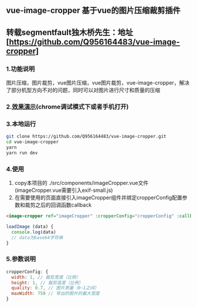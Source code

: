 ## vue-image-cropper 基于vue的图片压缩裁剪插件
## 转载segmentfault独木桥先生：地址[https://github.com/Q956164483/vue-image-cropper]
### 1.功能说明
图片压缩，图片裁剪，vue图片压缩，vue图片裁剪，vue-image-cropper，解决了部分机型方向不对的问题，同时可以对图片进行尺寸和质量的压缩
### 2.[效果演示](https://q956164483.github.io/vue-image-cropper/dist/#/)(chrome调试模式下或者手机打开)
### 3.本地运行
```bash
git clone https://github.com/Q956164483/vue-image-cropper.git
cd vue-image-cropper
yarn
yarn run dev
```
### 4.使用
1. copy本项目的 ./src/components/imageCropper.vue文件 (imageCropper.vue需要引入exif-small.js)
2. 在需要使用的页面直接引入imageCropper组件并绑定cropperConfig配置参数和裁剪之后的回调函数callback
```HTML
<image-cropper ref="imageCropper" :cropperConfig="cropperConfig" :callback="loadImage"></image-cropper>
```
```javascript
loadImage (data) {
  console.log(data)
  // data为base64字符串
}
```
### 5.参数说明
```javascript
cropperConfig: {
  width: 1, // 裁剪宽度（比例）
  height: 1, // 裁剪高度（比例）
  quality: 0.7, // 图片质量（0~1之间）
  maxWidth: 750 // 导出的图片的最大宽度
}
```




